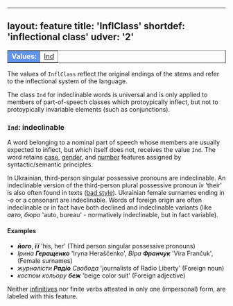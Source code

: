 
---
layout: feature
title: 'InflClass'
shortdef: 'inflectional class'
udver: '2'
---

<table class="typeindex" border="1">
<tr>
  <td style="background-color:cornflowerblue;color:white"><strong>Values:</strong> </td>
  <td><a href="#Ind">Ind</a></td>
</tr>
</table>

The values of `InflClass` reflect the original endings of the stems and refer to the inflectional system of the language. 

The class `Ind` for indeclinable words is universal and is only applied to members of part-of-speech classes which protoypically inflect, but not to protoypically invariable elements (such as conjunctions). 

### <a name="Ind">`Ind`</a>: indeclinable

A word belonging to a nominal part of speech whose members are usually expected to inflect, but which itself does not, receives the value `Ind`. The word retains [case](Case), [gender](Gender), and [number](Number) features assigned by syntactic/semantic principles.  

In Ukrainian, third-person singular possessive pronouns are indeclinable. An indeclinable version of the third-person plural possessive pronoun _їх_ 'their' is also often found in texts ([bad style](BadStyle)). Ukrainian female surnames ending in _-о_ or a consonant are indeclinable. Words of foreign origin are often indeclinable or in fact have both declined and indeclinable variants (like _авто, бюро_ 'auto, bureau' - normatively indeclinable, but in fact variable).
#### Examples

* _**його**_, _**її**_ 'his, her' (Third person singular possessive pronouns)
* _Ірина **Геращенко**_ 'Iryna Heraščenko', _Віра **Франчук**_ 'Vira Frančuk',  (Female surnames)
* _журналісти **Радіо** Свобода_ 'journalists of Radio Liberty' (Foreign noun) 
* _костюм кольору ***беж***_ 'beige color suit' (Foreign adjective)


Neither [infinitives](VerbForm) nor finite verbs attested in only one (impersonal) form, are labeled with this feature.
<!-- Interlanguage links updated Ne 5. května 2024, 18:20:01 CEST -->
